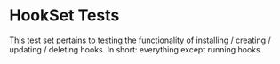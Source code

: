 # HookSet Tests
This test set pertains to testing the functionality of installing / creating / updating / deleting hooks.
In short: everything except running hooks.

